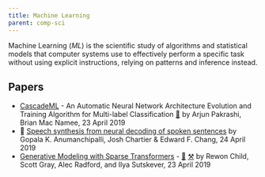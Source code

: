 ```yaml
---
title: Machine Learning
parent: comp-sci
---
```


Machine Learning (<dfn>ML</dfn>) is the scientific study of algorithms and statistical models that computer systems use to effectively perform a specific task without using explicit instructions, relying on patterns and inference instead.

## Papers

-   [CascadeML](https://arxiv.org/abs/1904.10551) - An Automatic Neural Network Architecture Evolution and Training Algorithm for Multi-label Classification [:page_facing_up:](https://arxiv.org/pdf/1904.10551.pdf "CascadeML: An Automatic Neural Network Architecture Evolution and Training Algorithm for Multi-label Classification") by Arjun Pakrashi, Brian Mac Namee, 23 April 2019
-   :closed_lock_with_key: [Speech synthesis from neural decoding of spoken sentences](https://www.nature.com/articles/s41586-019-1119-1) by Gopala K. Anumanchipalli, Josh Chartier & Edward F. Chang, 24 April 2019
-   [Generative Modeling with Sparse Transformers](https://openai.com/blog/sparse-transformer/) - [:page_facing_up:](https://arxiv.org/pdf/1904.10509.pdf "Generating Long Sequences with Sparse Transformers") [:hammer_and_pick:](https://github.com/openai/sparse_attention) by Rewon Child, Scott Gray, Alec Radford, and Ilya Sutskever, 23 April 2019
